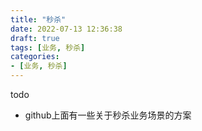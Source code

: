 ```yaml
---
title: "秒杀"
date: 2022-07-13 12:36:38
draft: true
tags: [业务, 秒杀]
categories:
- [业务, 秒杀]
---
```



todo
- github上面有一些关于秒杀业务场景的方案